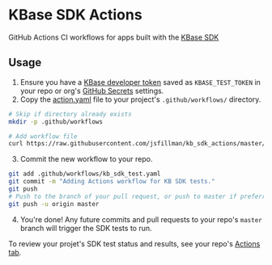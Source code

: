 # KBase SDK Actions
GitHub Actions CI workflows for apps built with the [KBase SDK](https://kbase.github.io/kb_sdk_docs/index.html) 

## Usage

1. Ensure you have a [KBase developer token](https://kbase.github.io/kb_sdk_docs/tutorial/3_initialize.html#set-up-your-developer-credentials) saved as `KBASE_TEST_TOKEN` in your repo or org's [GitHub Secrets](https://help.github.com/en/actions/configuring-and-managing-workflows/creating-and-storing-encrypted-secrets) settings.
2. Copy the [action.yaml](./action.yaml) file to your project's `.github/workflows/` directory.
```bash
# Skip if directory already exists
mkdir -p .github/workflows

# Add workflow file
curl https://raw.githubusercontent.com/jsfillman/kb_sdk_actions/master/action.yaml  --output .github/workflows/kb_sdk_test.yaml
```
3. Commit the new workflow to your repo.
```bash
git add .github/workflows/kb_sdk_test.yaml
git commit -m "Adding Actions workflow for KB SDK tests."
git push 
# Push to the branch of your pull request, or push to master if preferred.
git push -u origin master
```
4. You're done! Any future commits and pull requests to your repo's `master` branch will trigger the SDK tests to run.

To review your projet's SDK test status and results, see your repo's [Actions tab](https://help.github.com/en/actions/configuring-and-managing-workflows/managing-a-workflow-run#about-workflow-management).


